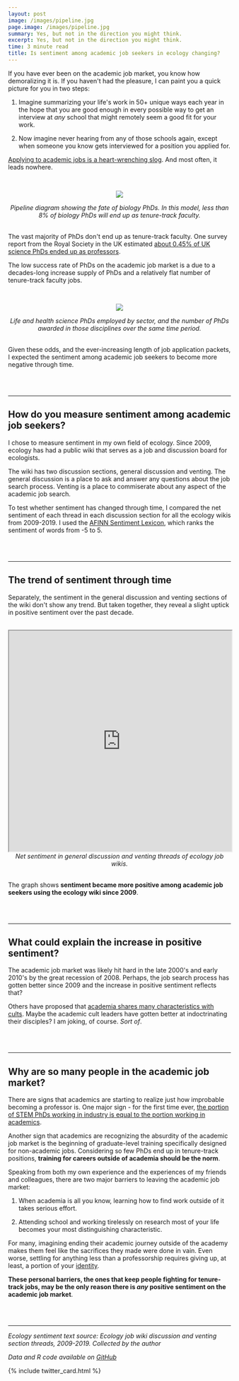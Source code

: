 ```yaml
---
layout: post
image: /images/pipeline.jpg
page.image: /images/pipeline.jpg
summary: Yes, but not in the direction you might think.
excerpt: Yes, but not in the direction you might think.
time: 3 minute read
title: Is sentiment among academic job seekers in ecology changing?
---
```

If you have ever been on the academic job market, you know how demoralizing it is. If you haven't had the pleasure, I can paint you a quick picture for you in two steps: 

 1. Imagine summarizing your life's work in 50+ unique ways each year in the hope that you are good enough in every possible way to get an interview at *any* school that might remotely seem a good fit for your work. 
 
 2. Now imagine never hearing from any of those schools again, except when someone you know gets interviewed for a position you applied for.

[Applying to academic jobs is a heart-wrenching slog](https://www.google.com/url?sa=t&rct=j&q=&esrc=s&source=web&cd=&cad=rja&uact=8&ved=2ahUKEwiMz9XM2OLqAhWXQs0KHWhgCQYQFjACegQIAxAB&url=https%3A%2F%2Fwww.washingtonpost.com%2Foutlook%2F2019%2F04%2F15%2Fjob-market-academics-is-nightmare-heres-one-way-fix-it%2F&usg=AOvVaw2dt-SSfHG5ZI6LD-5xQnqA). And most often, it leads nowhere.

<br>

<p align="center">
  <img src="{{ site.baseurl }}/images/pipeline.jpg" />
</p>
<div align="center"><em>Pipeline diagram showing the fate of biology PhDs. In this model, less than 8% of biology PhDs will end up as tenure-track faculty.</em></div>

<br>

The vast majority of PhDs don't end up as tenure-track faculty. One survey report from the Royal Society in the UK estimated [about 0.45% of UK science PhDs ended up as professors](https://royalsociety.org/~/media/royal_society_content/policy/publications/2010/4294970126.pdf).

The low success rate of PhDs on the academic job market is a due to a decades-long increase supply of PhDs and a relatively flat number of tenure-track faculty jobs.

<br>

<p align="center">
  <img src="{{ site.baseurl }}/images/phdvsjobs.jpg" />
</p>
<div align="center"><em>Life and health science PhDs employed by sector, and the number of PhDs awarded in those disciplines over the same time period.</em></div>

<br>

Given these odds, and the ever-increasing length of job application packets, I expected the sentiment among academic job seekers to become more negative through time.

<br>
<br>

***

## How do you measure sentiment among academic job seekers?

I chose to measure sentiment in my own field of ecology. Since 2009, ecology has had a public wiki that serves as a job and discussion board for ecologists.

The wiki has two discussion sections, general discussion and venting. The general discussion is a place to ask and answer any questions about the job search process. Venting is a place to commiserate about any aspect of the academic job search.

To test whether sentiment has changed through time, I compared the net sentiment of each thread in each discussion section for all the ecology wikis from 2009-2019. I used the [AFINN Sentiment Lexicon](https://rdrr.io/cran/textdata/man/lexicon_afinn.html), which ranks the sentiment of words from -5 to 5. 

<br>
<br>

***

## The trend of sentiment through time

Separately, the sentiment in the general discussion and venting sections of the wiki don't show any trend. But taken together, they reveal a slight uptick in positive sentiment over the past decade.

<br>

<iframe src="https://public.tableau.com/views/ecosentiment/Sheet2?:showVizHome=no&:embed=true" width="100%" height="500"></iframe>
<div align="center"><em>Net sentiment in general discussion and venting threads of ecology job wikis.</em></div>

<br>

The graph shows **sentiment became more positive among academic job seekers using the ecology wiki since 2009**.

<br>
<br>

***

## What could explain the increase in positive sentiment?

The academic job market was likely hit hard in the late 2000's and early 2010's by the great recession of 2008. Perhaps, the job search process has gotten better since 2009 and the increase in positive sentiment reflects that?

Others have proposed that [academia shares many characteristics with cults](https://www.washingtonpost.com/outlook/academia-is-a-cult/2018/10/31/eea787a0-bd08-11e8-b7d2-0773aa1e33da_story.html). Maybe the academic cult leaders have gotten better at indoctrinating their disciples? I am joking, of course. *Sort of*. 

<br>
<br>

***

## Why are so many people in the academic job market?

There are signs that academics are starting to realize just how improbable becoming a professor is. One major sign - for the first time ever, [the portion of STEM PhDs working in industry is equal to the portion working in academics](https://www.sciencemag.org/careers/2019/03/first-us-private-sector-employs-nearly-many-phds-schools-do). 

Another sign that academics are recognizing the absurdity of the academic job market is the beginning of graduate-level training specifically designed for non-academic jobs. 
Considering so few PhDs end up in tenure-track positions, **training for careers outside of academia should be the norm**. 

Speaking from both my own experience and the experiences of my friends and colleagues, there are two major barriers to leaving the academic job market:

 1. When academia is all you know, learning how to find work outside of it takes serious effort. 
 
 2. Attending school and working tirelessly on research most of your life becomes your most distinguishing characteristic. 

For many, imagining ending their academic journey outside of the academy makes them feel like the sacrifices they made were done in vain. Even worse, settling for anything less than a professorship requires giving up, at least, a portion of your [identity](https://www.insidehighered.com/advice/2017/01/30/academics-can-and-should-stop-equating-their-identity-work-essay). 

**These personal barriers, the ones that keep people fighting for tenure-track jobs, may be the only reason there is *any* positive sentiment on the academic job market**.

<br>
<br>

***

*Ecology sentiment text source: Ecology job wiki discussion and venting section threads, 2009-2019. Collected by the author*

*Data and R code available on [GitHub](https://github.com/waltscience/ecosentiment)*
<br>

{% include twitter_card.html %}
